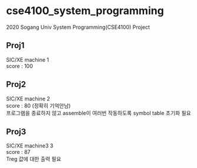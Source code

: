# cse4100_system_programming
2020 Sogang Univ System Programming(CSE4100) Project

## Proj1
SIC/XE machine 1  
score : 100

## Proj2
SIC/XE machine 2  
score : 80 (정확히 기억안남)  
프로그램을 종료하지 않고 assemble이 여러번 작동하도록 symbol table 초기화 필요

## Proj3
SIC/XE machine3 3  
score : 87  
Treg 값에 대한 출력 필요
